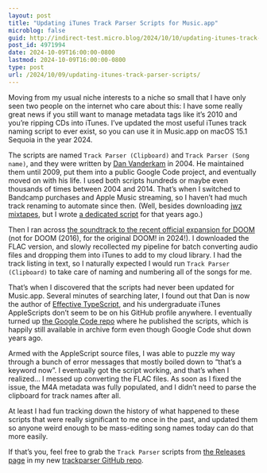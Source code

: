 ```yaml
---
layout: post
title: "Updating iTunes Track Parser Scripts for Music.app"
microblog: false
guid: http://indirect-test.micro.blog/2024/10/10/updating-itunes-track-parser-scripts/
post_id: 4971994
date: 2024-10-09T16:00:00-0800
lastmod: 2024-10-09T16:00:00-0800
type: post
url: /2024/10/09/updating-itunes-track-parser-scripts/
---
```


Moving from my usual niche interests to a niche so small that I have only seen two people on the internet who care about this: I have some really great news if you still want to manage metadata tags like it’s 2010 and you’re ripping CDs into iTunes. I’ve updated the most useful iTunes track naming script to ever exist, so you can use it in Music.app on macOS 15.1 Sequoia in the year 2024.

The scripts are named `Track Parser (Clipboard)` and `Track Parser (Song name)`, and they were written by [Dan Vanderkam](https://www.danvk.org) in 2004. He maintained them until 2009, put them into a public Google Code project, and eventually moved on with his life. I used both scripts hundreds or maybe even thousands of times between 2004 and 2014. That’s when I switched to Bandcamp purchases and Apple Music streaming, so I haven’t had much track renaming to automate since then. (Well, besides downloading [jwz mixtapes](https://www.dnalounge.com/webcast/mixtapes/), but I wrote [a dedicated script](https://github.com/indirect/dotfiles/blob/main/dot_bin/executable_jwz-download) for that years ago.)

Then I ran across [the soundtrack to the recent official expansion for DOOM](https://www.youtube.com/playlist?list=PLAwkDjVcJePggQv6qM9cPWqrqoWkuD_h_) (not for DOOM (2016), for the original DOOM! in 2024!). I downloaded the FLAC version, and slowly recollected my pipeline for batch converting audio files and dropping them into iTunes to add to my cloud library. I had the track listing in text, so I naturally expected I would run `Track Parser (Clipboard)` to take care of naming and numbering all of the songs for me.

That’s when I discovered that the scripts had never been updated for Music.app. Several minutes of searching later, I found out that Dan is now the author of [Effective TypeScript](https://amzn.to/402nk5R), and his undergraduate iTunes AppleScripts don’t seem to be on his GitHub profile anywhere. I eventually turned up [the Google Code repo](https://code.google.com/archive/p/trackparser/) where he published the scripts, which is happily still available in archive form even though Google Code shut down years ago.

Armed with the AppleScript source files, I was able to puzzle my way through a bunch of error messages that mostly boiled down to “that’s a keyword now”. I eventually got the script working, and that’s when I realized… I messed up converting the FLAC files. As soon as I fixed the issue, the M4A metadata was  fully populated, and I didn’t need to parse the clipboard for track names after all.

At least I had fun tracking down the history of what happened to these scripts that were really significant to me once in the past, and updated them so anyone weird enough to be mass-editing song names today can do that more easily.

If that’s you, feel free to grab the `Track Parser` scripts from [the Releases page](https://github.com/indirect/trackparser/releases) in my new [trackparser GitHub repo](https://github.com/indirect/trackparser).
